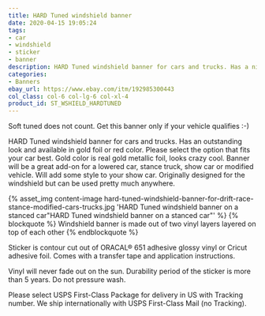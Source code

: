 ```yaml
---
title: HARD Tuned windshield banner
date: 2020-04-15 19:05:24
tags:
- car
- windshield
- sticker
- banner
description: HARD Tuned windshield banner for cars and trucks. Has a nice lettering. Will fit any stanced, drift, lowered or modified vehicle. Available in white and red and gold and red colors.
categories:
- Banners
ebay_url: https://www.ebay.com/itm/192985300443
col_class: col-6 col-lg-6 col-xl-4
product_id: ST_WSHIELD_HARDTUNED
---
```


Soft tuned does not count. Get this banner only if your vehicle qualifies :-)

<!-- more -->

HARD Tuned windshield banner for cars and trucks. Has an outstanding look and available in gold foil or red color. Please select the option that fits your car best. Gold color is real gold metallic foil, looks crazy cool. Banner will be a great add-on for a lowered car, stance truck, show car or modified vehicle. Will add some style to your show car. Originally designed for the windshield but can be used pretty much anywhere.

{% asset_img content-image hard-tuned-windshield-banner-for-drift-race-stance-modified-cars-trucks.jpg 'HARD Tuned windshield banner on a stanced car"HARD Tuned windshield banner on a stanced car"' %}
{% blockquote %}
Windshield banner is made out of two vinyl layers layered on top of each other
{% endblockquote %}

Sticker is contour cut out of ORACAL® 651 adhesive glossy vinyl or Cricut adhesive foil. Comes with a transfer tape and application instructions.

Vinyl will never fade out on the sun. Durability period of the sticker is more than 5 years. Do not pressure wash.

Please select USPS First-Class Package for delivery in US with Tracking number. We ship internationally with USPS First-Class Mail (no Tracking).